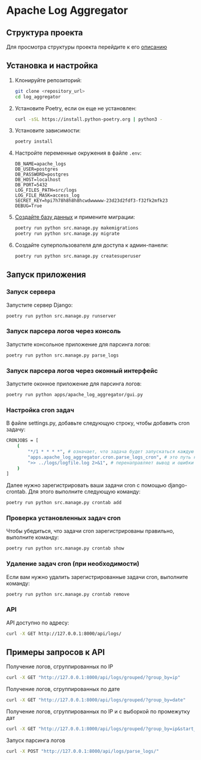 # Apache Log Aggregator

## Структура проекта

Для просмотра структуры проекта перейдите к его [описанию](./structure.md)

## Установка и настройка

1. Клонируйте репозиторий:
    ```sh
    git clone <repository_url>
    cd log_aggregator
    ```

2. Установите Poetry, если он еще не установлен:
    ```sh
    curl -sSL https://install.python-poetry.org | python3 -
    ```

3. Установите зависимости:
    ```sh
    poetry install
    ```

4. Настройте переменные окружения в файле `.env`:
    ```dotenv
    DB_NAME=apache_logs
    DB_USER=postgres
    DB_PASSWORD=postgres
    DB_HOST=localhost
    DB_PORT=5432
    LOG_FILES_PATH=src/logs
    LOG_FILE_MASK=access_log
    SECRET_KEY=hpi7h78h8h8h8hcwdwwwww-23d23d2fdf3-f32fk2mfk23
    DEBUG=True
    ```

5. [Создайте базу данных](./database.md) и примените миграции:
    ```sh
    poetry run python src.manage.py makemigrations
    poetry run python src.manage.py migrate
    ```

6. Создайте суперпользователя для доступа к админ-панели:
    ```sh
    poetry run python src.manage.py createsuperuser
    ```

## Запуск приложения

### Запуск сервера

Запустите сервер Django:
```sh
poetry run python src.manage.py runserver
```

### Запуск парсера логов через консоль

Запустите консольное приложение для парсинга логов:
```sh
poetry run python src.manage.py parse_logs
```

### Запуск парсера логов через оконный интерфейс

Запустите оконное приложение для парсинга логов:
```sh
poetry run python apps/apache_log_aggregator/gui.py
```

### Настройка cron задач

В файле settings.py, добавьте следующую строку, чтобы добавить cron задачу:

```sh
CRONJOBS = [
    (
        "*/1 * * * *", # означает, что задача будет запускаться каждую минуту
        "apps.apache_log_aggregator.cron.parse_logs_cron", # это путь к функции, которая будет выполняться
        ">> ../logs/logfile.log 2>&1", # перенаправляет вывод и ошибки в файл логов
    )
]

```

Далее нужно зарегистрировать ваши задачи cron с помощью django-crontab.
Для этого выполните следующую команду:
```sh
poetry run python src.manage.py crontab add

```

### Проверка установленных задач cron

Чтобы убедиться, что задачи cron зарегистрированы правильно, выполните команду:

```sh
poetry run python src.manage.py crontab show
```

### Удаление задач cron (при необходимости)
Если вам нужно удалить зарегистрированные задачи cron, выполните команду:

```sh
poetry run python src.manage.py crontab remove

```


### API

API доступно по адресу:

```sh
curl -X GET http://127.0.0.1:8000/api/logs/
```

## Примеры запросов к API

Получение логов, сгруппированных по IP

```sh
curl -X GET "http://127.0.0.1:8000/api/logs/grouped/?group_by=ip"
```

Получение логов, сгруппированных по дате

```sh
curl -X GET "http://127.0.0.1:8000/api/logs/grouped/?group_by=date"
```

Получение логов, сгруппированных по IP и с выборкой по промежутку дат

```sh
curl -X GET "http://127.0.0.1:8000/api/logs/grouped/?group_by=ip&start_date=2023-01-01&end_date=2023-01-31"
```

Запуск парсинга логов

```sh
curl -X POST "http://127.0.0.1:8000/api/logs/parse_logs/"
```
